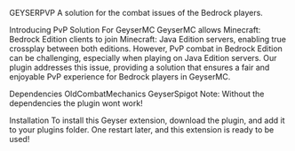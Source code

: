 GEYSERPVP
A solution for the combat issues of the Bedrock players.

Introducing PvP Solution For GeyserMC
GeyserMC allows Minecraft: Bedrock Edition clients to join Minecraft: Java Edition servers, enabling true crossplay between both editions. However, PvP combat in Bedrock Edition can be challenging, especially when playing on Java Edition servers. Our plugin addresses this issue, providing a solution that ensures a fair and enjoyable PvP experience for Bedrock players in GeyserMC.

Dependencies
OldCombatMechanics 
GeyserSpigot
Note: Without the dependencies the plugin wont work!

Installation
To install this Geyser extension, download the plugin, and add it to your plugins folder. One restart later, and this extension is ready to be used!
